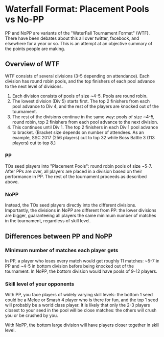 # Waterfall Format: Placement Pools vs No-PP

PP and NoPP are variants of the "WaterFall Tournament Format" (WTF). There have been debates about this all over twitter, facebook, and elsewhere for a year or so. This is an attempt at an objective summary of the points people are making.

## Overview of WTF
WTF consists of several divisions (3-5 depending on attendance). Each division has round robin pools, and the top finishers of each pool advance to the next level of divisions.

1. Each division consists of pools of size ~4-5. Pools are round robin.
2. The lowest division (Div 5) starts first. The top 2 finishers from each pool advance to Div 4, and the rest of the players are knocked out of the tournament.
3. The rest of the divisions continue in the same way: pools of size ~4-5, round robin, top 2 finishers from each pool advance to the next division.
4. This continues until Div 1. The top 2 finishers in each Div 1 pool advance to bracket. (Bracket size depends on number of attendees. As an example, SSC 2017 (256 players) cut to top 32 while Boss Battle 3 (113 players) cut to top 8.)

### PP
TOs seed players into "Placement Pools": round robin pools of size ~5-7. After PPs are over, all players are placed in a division based on their performance in PP. The rest of the tournament proceeds as described above.

### NoPP
Instead, the TOs seed players directly into the different divisions.
Importantly, the divisions in NoPP are different from PP: the lower divisions are bigger, guaranteeing all players the same minimum number of matches in the tournament, regardless of skill level.

## Differences between PP and NoPP

### Minimum number of matches each player gets
In PP, a player who loses every match would get roughly 11 matches: ~5-7 in PP and ~4-5 in bottom division before being knocked out of the tournament. In NoPP, the bottom division would have pools of 9-12 players.

### Skill level of your opponents
With PP, you face players of widely varying skill levels: the bottom 1 seed could be a Melee or Smash 4 player who is there for fun, and the top 1 seed will probably be a world class player. It is likely that only the 2-3 players closest to your seed in the pool will be close matches: the others will crush you or be crushed by you.

With NoPP, the bottom large division will have players closer together in skill level.


